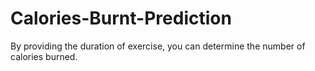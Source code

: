 # Calories-Burnt-Prediction
By providing the duration of exercise, you can determine the number of calories burned.
